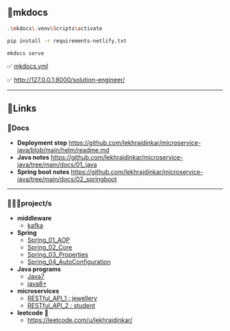 ## 📃mkdocs
```bash
.\mkdocs\.venv\Scripts\activate

pip install -r requirements-netlify.txt

mkdocs serve
```

✅ [mkdocs.yml](mkdocs.yml)

✅ http://127.0.0.1:8000/solution-engineer/

---
## 🔗Links
### 📃Docs
- **Deployment step** https://github.com/lekhrajdinkar/microservice-java/blob/main/helm/readme.md
- **Java notes** https://github.com/lekhrajdinkar/microservice-java/tree/main/docs/01_java
- **Spring boot notes** https://github.com/lekhrajdinkar/microservice-java/tree/main/docs/02_springboot

---
### 👨🏻‍🎤project/s
- **middleware**
  - [kafka](src/main/java/com/lekhraj/java/spring/kafka)
- **Spring**
  - [Spring_01_AOP](src/main/java/com/lekhraj/java/spring/Spring_01_AOP)
  - [Spring_02_Core](src/main/java/com/lekhraj/java/spring/Spring_02_Core)
  - [Spring_03_Properties](src/main/java/com/lekhraj/java/spring/Spring_03_Properties)
  - [Spring_04_AutoConfiguration](src/main/java/com/lekhraj/java/spring/SB_01_AutoConfiguration)
- **Java programs**
  - [Java7](src/main/java/Java7)
  - [java8+](src/main/java/java8)
- **microservices**
  - [RESTful_API_1 : jewellery](src/main/java/web)
  - [RESTful_API_2 : student](src/main/java/com/lekhraj/java/spring/SB_99_RESTful_API)
- **leetcode** 🔹
  - https://leetcode.com/u/lekhrajdinkar/


